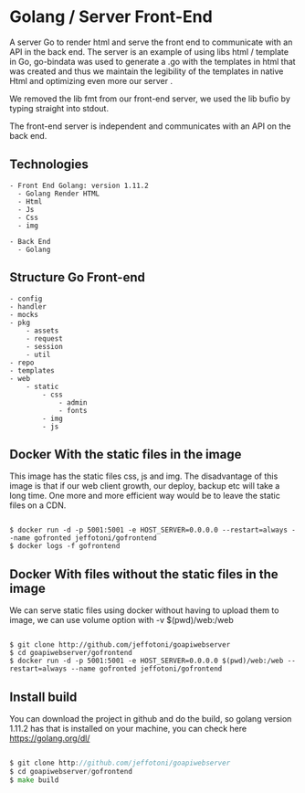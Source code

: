 # Golang / Server Front-End
A server Go to render html and serve the front end to communicate with an API in the back end.
The server is an example of using libs html / template in Go, go-bindata was used to generate a .go with the templates in html that was created and thus we maintain the legibility of the templates in native Html and optimizing even more our server .

We removed the lib fmt from our front-end server, we used the lib bufio by typing straight into stdout.

The front-end server is independent and communicates with an API on the back end.

## Technologies 

	- Front End Golang: version 1.11.2
	  - Golang Render HTML
	  - Html
	  - Js
	  - Css
	  - img

	- Back End  
	  - Golang


## Structure Go Front-end

	- config
	- handler
	- mocks
	- pkg
		- assets
		- request
		- session
		- util
	- repo
	- templates
	- web
		- static
			- css
				- admin
				- fonts
			- img
			- js

## Docker With the static files in the image

This image has the static files css, js and img.
The disadvantage of this image is that if our web client growth, our deploy, backup etc will take a long time.
One more and more efficient way would be to leave the static files on a CDN.

```docker

$ docker run -d -p 5001:5001 -e HOST_SERVER=0.0.0.0 --restart=always --name gofronted jeffotoni/gofrontend
$ docker logs -f gofrontend

```

## Docker With files without the static files in the image

We can serve static files using docker without having to upload them to image, we can use volume option with -v $(pwd)/web:/web

```docker

$ git clone http://github.com/jeffotoni/goapiwebserver
$ cd goapiwebserver/gofrontend
$ docker run -d -p 5001:5001 -e HOST_SERVER=0.0.0.0 $(pwd)/web:/web --restart=always --name gofronted jeffotoni/gofrontend

```

## Install build

You can download the project in github and do the build, so golang version 1.11.2 has that is installed on your machine, you can check here https://golang.org/dl/

```go

$ git clone http://github.com/jeffotoni/goapiwebserver
$ cd goapiwebserver/gofrontend
$ make build

```